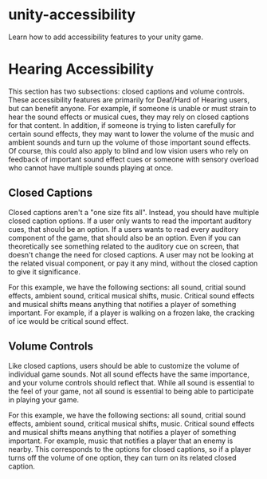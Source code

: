 # unity-accessibility
Learn how to add accessibility features to your unity game.

<h1>Hearing Accessibility</h1>

<p>This section has two subsections: closed captions and volume controls. These accessibility features are primarily for Deaf/Hard of Hearing users, but can benefit anyone. For example, if someone is unable or must strain to hear the sound effects or musical cues, they may rely on closed captions for that content. In addition, if someone is trying to listen carefully for certain sound effects, they may want to lower the volume of the music and ambient sounds and turn up the volume of those important sound effects. Of course, this could also apply to blind and low vision users who rely on feedback of important sound effect cues or someone with sensory overload who cannot have multiple sounds playing at once.</p>

<h2>Closed Captions</h2>

<p>Closed captions aren't a "one size fits all". Instead, you should have multiple closed caption options. If a user only wants to read the important auditory cues, that should be an option. If a users wants to read every auditory component of the game, that should also be an option. Even if you can theoretically see something related to the auditory cue on screen, that doesn't change the need for closed captions. A user may not be looking at the related visual component, or pay it any mind, without the closed caption to give it significance.</p> 
<p>For this example, we have the following sections: all sound, critial sound effects, ambient sound, critical musical shifts, music. Critical sound effects and musical shifts means anything that notifies a player of something important. For example, if a player is walking on a frozen lake, the cracking of ice would be critical sound effect.</p>

<h2>Volume Controls</h2>

<p>Like closed captions, users should be able to customize the volume of individual game sounds. Not all sound effects have the same importance, and your volume controls should reflect that. While all sound is essential to the feel of your game, not all sound is essential to being able to participate in playing your game.</p>
<p>For this example, we have the following sections: all sound, critial sound effects, ambient sound, critical musical shifts, music. Critical sound effects and musical shifts means anything that notifies a player of something important. For example, music that notifies a player that an enemy is nearby. This corresponds to the options for closed captions, so if a player turns off the volume of one option, they can turn on its related closed caption.</p>
